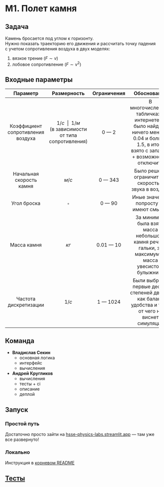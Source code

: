 # М1. Полет камня


## Задача

Камень бросается под углом к горизонту.  
Нужно показать траекторию его движения и рассчитать точку падения с учетом сопротивления воздуха в двух моделях:

1. вязкое трение ($F \sim v$)
2. лобовое сопротивление ($F \sim v^2$)


## Входные параметры

|             Параметр              |                            Размерность                             | Ограничения |                                                               Обоснование                                                               |
|:---------------------------------:|:------------------------------------------------------------------:|:-----------:|:---------------------------------------------------------------------------------------------------------------------------------------:|
| Коэффициент сопротивления воздуха | $1/c \ \ \vert \ \ 1/м$ <br> (в зависимости от типа сопротивления) |    0 — 2    | В многочисленных табличках в интернете не было найдено ничего меньше 0.04 и больше 1.5, в итоге взято с запасом + возможность отключить |
|     Начальная скорость камня      |                               $м/с$                                |   0 — 343   |                                           Было решено ограничиться скоростью звука в воздухе                                            |
|            Угол броска            |                              $^\circ$                              |   0 — 90    |                                                 Иные значения попросту не имеют смысла                                                  |
|            Масса камня            |                                $кг$                                |  0.01 — 10  |                  За минимум была взята масса небольшого камня речной гальки, за максимум — масса увесистого булыжника                   |
|       Частота дискретизации       |                               $1/c$                                |  1 — 1024   |                   Были выбраны первые десять степеней двойки как баланс удобства и того, от чего не виснет симуляция                    |


## Команда

- **Владислав Секин**
  - основная логика
  - интерфейс
  - вычисления
- **Андрей Кругликов**
  - вычисления
  - тесты + ci
  - описание
  - деплой


## Запуск

### Простой путь

Достаточно просто зайти на [hsse-physics-labs.streamlit.app](https://hsse-physics-labs.streamlit.app) — там уже все развернуто!

### Локально

Инструкция в [корневом README](/README.md)


## [Тесты](/tests/throw_a_rock)
